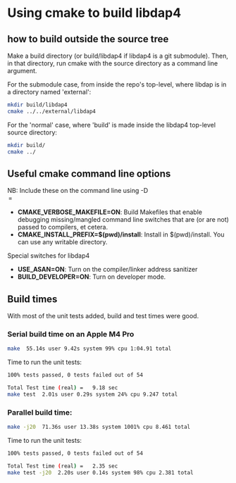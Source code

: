 
# Using cmake to build libdap4

## how to build outside the source tree

Make a build directory (or build/libdap4 if libdap4 is a git submodule).
Then, in that directory, run cmake with the source directory as a command line
argument.

For the submodule case, from inside the repo's top-level, where libdap is in
a directory named 'external':
```bash
mkdir build/libdap4
cmake ../../external/libdap4
```

For the 'normal' case, where 'build' is made inside the libdap4 top-level
source directory:
```bash
mkdir build/
cmake ../
```

## Useful cmake command line options

NB: Include these on the command line using -D<option>=<value>

* **CMAKE_VERBOSE_MAKEFILE=ON**: Build Makefiles that enable debugging missing/mangled
command line switches that are (or are not) passed to compilers, et cetera.
* **CMAKE_INSTALL_PREFIX=$(pwd)/install**: Install in $(pwd)/install. You can use
any writable directory.

Special switches for libdap4

* **USE_ASAN=ON**: Turn on the compiler/linker address sanitizer
* **BUILD_DEVELOPER=ON**: Turn on developer mode.

## Build times

With most of the unit tests added, build and test times were good.

### Serial build time on an Apple M4 Pro
```bash
make  55.14s user 9.42s system 99% cpu 1:04.91 total
```
Time to run the unit tests:
```bash
100% tests passed, 0 tests failed out of 54

Total Test time (real) =   9.18 sec
make test  2.01s user 0.29s system 24% cpu 9.247 total
````

### Parallel build time:
```bash
make -j20  71.36s user 13.38s system 1001% cpu 8.461 total
```
Time to run the unit tests:
```bash
100% tests passed, 0 tests failed out of 54

Total Test time (real) =   2.35 sec
make test -j20  2.20s user 0.14s system 98% cpu 2.381 total
```